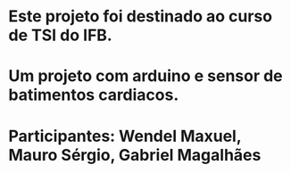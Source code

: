 # Este projeto foi destinado ao curso de TSI do IFB.
# Um projeto com arduino e sensor de batimentos cardiacos.
# Participantes: Wendel Maxuel, Mauro Sérgio, Gabriel Magalhães
